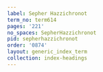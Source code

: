 ```yaml
---
label: Sepher Hazzichronot
term_no: term614
pages: '221'
no_spaces: SepherHazzichronot
pid: sepherhazzichronot
order: '0874'
layout: generic_index_term
collection: index-headings
---
```

